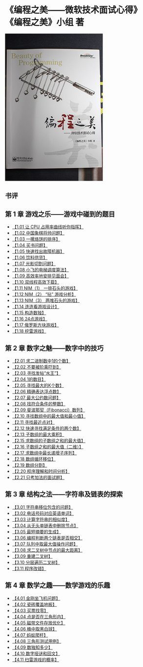 # 《编程之美——微软技术面试心得》 《编程之美》小组 著

![](IMG_6279.jpg)

## 书评

## 第 1 章 游戏之乐——游戏中碰到的题目

- [【1.01 让 CPU 占用率曲线听你指挥】](program_1_1.md)
- [【1.02 中国象棋将帅问题】]()
- [【1.03 一摞烙饼的排序】]()
- [【1.04 买书问题】]()
- [【1.05 快速找出故障机器】]()
- [【1.06 饮料供货】]()
- [【1.07 光影切割问题】]()
- [【1.08 小飞的电梯调度算法】]()
- [【1.09 高效率地安排见面会】]()
- [【1.10 双线程高效下载】]()
- [【1.11 NIM（1） 一排石头的游戏】]()
- [【1.12 NIM（2） “拈” 游戏分析】]()
- [【1.13 NIM（3） 两堆石头的游戏】]()
- [【1.14 连连看游戏设计】]()
- [【1.15 构造数独】]()
- [【1.16 24点游戏】]()
- [【1.17 俄罗斯方块游戏】]()
- [【1.18 挖雷游戏】]()

## 第 2 章 数字之魅——数字中的技巧

- [【2.01 求二进制数中1的个数】](program_2_1.md)
- [【2.02 不要被阶乘吓到】](program_2_2.md)
- [【2.03 寻找发帖“水王”】](program_2_3.md)
- [【2.04 1的数目】](program_2_4.md)
- [【2.05 寻找最大的K个数】](program_2_5.md)
- [【2.06 精确表达浮点数】](program_2_6.md)
- [【2.07 最大公约数问题】](program_2_7.md)
- [【2.08 找符合条件的整数】](program_2_8.md)
- [【2.09 斐波那契（Fibonacci）数列】](program_2_9.md)
- [【2.10 寻找数组中的最大值和最小值】](program_2_10.md)
- [【2.11 寻找最近点对】](program_2_11.md)
- [【2.12 快速寻找满足条件的两个数】](program_2_12.md)
- [【2.13 子数组的最大乘积】](program_2_13.md)
- [【2.15 求数组的子数组之和的最大值】](program_2_15.md)
- [【2.16 子数组之和的最大值（二维）】](program_2_16.md)
- [【2.17 求数组中最长递增子序列】](program_2_17.md)
- [【2.18 数组循环移位】](program_2_18.md)
- [【2.19 数组分割】](program_2_19.md)
- [【2.20 程序理解和时间分析】](program_2_20.md)
- [【2.21 只考加法的面试题】](program_2_21.md)


## 第 3 章 结构之法——字符串及链表的探索

- [【3.01 字符串移位包含的问题】](program_3_1.md)
- [【3.02 电话号码对应英语单词】](program_3_2.md)
- [【3.03 计算字符串的相似度】](program_3_3.md)
- [【3.04 从无头单链表中删除节点】](program_3_4.md)
- [【3.05 最短摘要的生成】](program_3_5.md)
- [【3.06 编程判断两个链表是否相交】](program_3_6.md)
- [【3.07 队列中取最大值操作问题】](program_3_7.md)
- [【3.08 求二叉树中节点的最大距离】](program_3_8.md)
- [【3.09 重建二叉树】](program_3_9.md)
- [【3.10 分层遍历二叉树】](program_3_10.md)
- [【3.11 程序改错】](program_3_11.md)

## 第 4 章 数学之趣——数学游戏的乐趣

- [【4.01 金刚坐飞机问题】](program_4_1.md)
- [【4.02 瓷砖覆盖地板】](program_4_2.md)
- [【4.03 买票找零】](program_4_3.md)
- [【4.04 点是否在三角形内】](program_4_4.md)
- [【4.05 磁带文件存放优化】](program_4_5.md)
- [【4.06 桶中取黑白球】](program_4_6.md)
- [【4.07 蚂蚁爬杆】](program_4_7.md)
- [【4.08 三角形测试用例】](program_4_8.md)
- [【4.09 数独知多少】](program_4_9.md)
- [【4.10 数字哑谜和回文】](program_4_10.md)
- [【4.11 扫雷游戏的概率】](program_4_11.md)